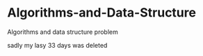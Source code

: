 # Algorithms-and-Data-Structure

Algorithms and data structure problem 

sadly  my lasy 33 days was deleted 
